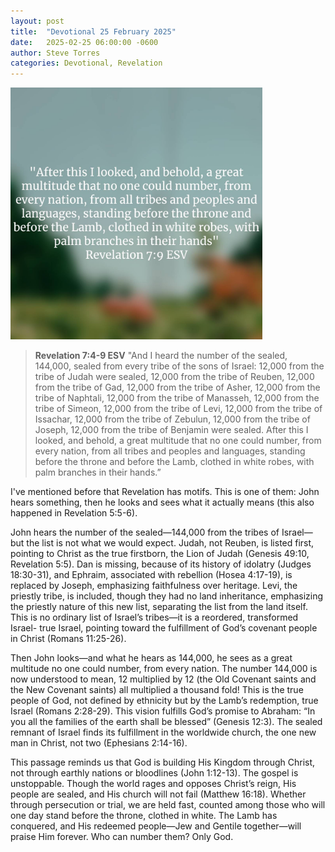 ```yaml
---
layout: post
title:  "Devotional 25 February 2025"
date:   2025-02-25 06:00:00 -0600
author: Steve Torres
categories: Devotional, Revelation
---
```

<img src="https://github.com/ElEsteeb/ElEsteeb.github.io/blob/main/images/devotionals/Rev-7_9.jpg?raw=true" alt="Revelation 7:9.jpg" style="max-width: 80%; height: auto;">

>**Revelation 7:4-9 ESV**
>"And I heard the number of the sealed, 144,000, sealed from every tribe of the sons of Israel: 12,000 from the tribe of Judah were sealed, 12,000 from the tribe of Reuben, 12,000 from the tribe of Gad, 12,000 from the tribe of Asher, 12,000 from the tribe of Naphtali, 12,000 from the tribe of Manasseh, 12,000 from the tribe of Simeon, 12,000 from the tribe of Levi, 12,000 from the tribe of Issachar, 12,000 from the tribe of Zebulun, 12,000 from the tribe of Joseph, 12,000 from the tribe of Benjamin were sealed. After this I looked, and behold, a great multitude that no one could number, from every nation, from all tribes and peoples and languages, standing before the throne and before the Lamb, clothed in white robes, with palm branches in their hands.”

I've mentioned before that Revelation has motifs. This is one of them: John hears something, then he looks and sees what it actually means (this also happened in Revelation 5:5-6). 

John hears the number of the sealed—144,000 from the tribes of Israel—but the list is not what we would expect. Judah, not Reuben, is listed first, pointing to Christ as the true firstborn, the Lion of Judah (Genesis 49:10, Revelation 5:5). Dan is missing, because of its history of idolatry (Judges 18:30-31), and Ephraim, associated with rebellion (Hosea 4:17-19), is replaced by Joseph, emphasizing faithfulness over heritage. Levi, the priestly tribe, is included, though they had no land inheritance, emphasizing the priestly nature of this new list, separating the list from the land itself. This is no ordinary list of Israel’s tribes—it is a reordered, transformed Israel- true Israel, pointing toward the fulfillment of God’s covenant people in Christ (Romans 11:25-26).

Then John looks—and what he hears as 144,000, he sees as a great multitude no one could number, from every nation. The number 144,000 is now understood to mean, 12 multiplied by 12 (the Old Covenant saints and the New Covenant saints) all multiplied a thousand fold! This is the true people of God, not defined by ethnicity but by the Lamb’s redemption, true Israel (Romans 2:28-29). This vision fulfills God’s promise to Abraham: “In you all the families of the earth shall be blessed” (Genesis 12:3). The sealed remnant of Israel finds its fulfillment in the worldwide church, the one new man in Christ, not two (Ephesians 2:14-16). 

This passage reminds us that God is building His Kingdom through Christ, not through earthly nations or bloodlines (John 1:12-13). The gospel is unstoppable. Though the world rages and opposes Christ’s reign, His people are sealed, and His church will not fail (Matthew 16:18). Whether through persecution or trial, we are held fast, counted among those who will one day stand before the throne, clothed in white. The Lamb has conquered, and His redeemed people—Jew and Gentile together—will praise Him forever. Who can number them? Only God.


<script src="https://www.biblegateway.com/public/link-to-us/tooltips/bglinks.js" type="text/javascript"></script>
<script type="text/javascript">
BGLinks.version = "ESV";
BGLinks.linkVerses();
</script>
